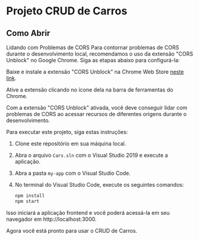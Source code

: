 # Projeto CRUD de Carros

## Como Abrir
Lidando com Problemas de CORS
Para contornar problemas de CORS durante o desenvolvimento local, recomendamos o uso da extensão "CORS Unblock" no Google Chrome. Siga as etapas abaixo para configurá-la:

Baixe e instale a extensão "CORS Unblock" na Chrome Web Store [neste link](https://chrome.google.com/webstore/detail/cors-unblock/lfhmikememgdcahcdlaciloancbhjino).

Ative a extensão clicando no ícone dela na barra de ferramentas do Chrome.

Com a extensão "CORS Unblock" ativada, você deve conseguir lidar com problemas de CORS ao acessar recursos de diferentes origens durante o desenvolvimento.

Para executar este projeto, siga estas instruções:

1. Clone este repositório em sua máquina local.

2. Abra o arquivo `Cars.sln` com o Visual Studio 2019 e execute a aplicação.

3. Abra a pasta `my-app` com o Visual Studio Code.

4. No terminal do Visual Studio Code, execute os seguintes comandos:

   ```bash
   npm install
   npm start
   
Isso iniciará a aplicação frontend e você poderá acessá-la em seu navegador em http://localhost:3000.

Agora você está pronto para usar o CRUD de Carros.
